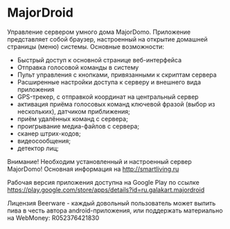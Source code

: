 MajorDroid
==========

Управление сервером умного дома MajorDomo. Приложение представляет собой браузер, настроенный на открытие домашней страницы (меню) системы. Основные возможности:
- Быстрый доступ к основной странице веб-интерфейса
- Отправка голосовой команды в систему 
- Пульт управления с кнопками, привязанными к скриптам сервера
- Расширенные настройки доступа к серверу и внешнего вида приложения
- GPS-трекер, с отправкой координат на центральный сервер
- активация приёма голосовых команд ключевой фразой (выбор из нескольких), датчиком приближения;
- приём удалённых команд с сервера;
- проигрывание медиа-файлов с сервера;
- сканер штрих-кодов;
- видеосообщения;
- детектор лиц;

Внимание! Необходим установленный и настроенный сервер MajorDomo!
Основная информация на http://smartliving.ru

Рабочая версия приложения доступна на Google Play по ссылке https://play.google.com/store/apps/details?id=ru.galakart.majordroid

Лицензия Beerware - каждый довольный пользователь может выпить пива в честь автора android-приложения, или поддержать материально на WebMoney: R052376421830
